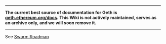 ***

**The current best source of documentation for Geth is [geth.ethereum.org/docs](https://geth.ethereum.org/docs/). This Wiki is not actively maintained, serves as an archive only, and we will soon remove it.**

***

See [Swarm Roadmap](https://github.com/orgs/ethersphere/projects/5)